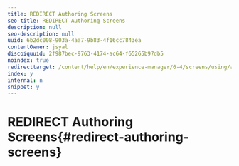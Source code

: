 ```yaml
---
title: REDIRECT Authoring Screens
seo-title: REDIRECT Authoring Screens
description: null
seo-description: null
uuid: 6b2dc008-903a-4aa7-9b83-4f16cc7843ea
contentOwner: jsyal
discoiquuid: 2f987bec-9763-4174-ac64-f65265b97db5
noindex: true
redirecttarget: /content/help/en/experience-manager/6-4/screens/using/authoring-screens
index: y
internal: n
snippet: y
---
```


# REDIRECT Authoring Screens{#redirect-authoring-screens}


